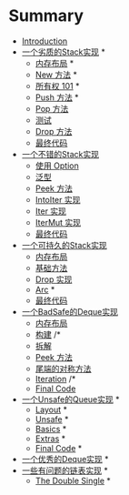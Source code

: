 # Summary

* [Introduction](README.md)
* [一个劣质的Stack实现](first.md) *
    * [内存布局](first-layout.md) *
    * [New 方法](first-new.md) *
    * [所有权 101](first-ownership.md) *
    * [Push 方法](first-push.md) *
    * [Pop 方法](first-pop.md)
    * [测试](first-test.md)
    * [Drop 方法](first-drop.md)
    * [最终代码](first-final.md)
* [一个不错的Stack实现](second.md)
    * [使用 Option](second-option.md)
    * [泛型](second-generic.md)
    * [Peek 方法](second-peek.md)
    * [IntoIter 实现](second-into-iter.md)
    * [Iter 实现](second-iter.md)
    * [IterMut 实现](second-iter-mut.md)
    * [最终代码](second-final.md)
* [一个可持久的Stack实现](third.md)
    * [内存布局](third-layout.md)
    * [基础方法](third-basics.md)
    * [Drop 实现](third-drop.md)
    * [Arc](third-arc.md) *
    * [最终代码](third-final.md)
* [一个BadSafe的Deque实现](fourth.md)
    * [内存布局](fourth-layout.md)
    * [构建](fourth-building.md) /*
    * [拆解](fourth-breaking.md)
    * [Peek 方法](fourth-peek.md)
    * [尾端的对称方法](fourth-symmetry.md)
    * [Iteration](fourth-iteration.md) /*
    * [Final Code](fourth-final.md)
* [一个Unsafe的Queue实现](fifth.md) *
    * [Layout](fifth-layout.md) *
    * [Unsafe](fifth-unsafe.md) *
    * [Basics](fifth-basics.md) *
    * [Extras](fifth-extras.md) *
    * [Final Code](fifth-final.md) *
* [一个优秀的Deque实现](sixth.md) *
* [一些有问题的链表实现](infinity.md) *
    * [The Double Single](infinity-double-single.md) *
